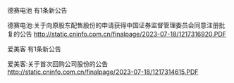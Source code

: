 德赛电池 有1条新公告 

德赛电池:关于向原股东配售股份的申请获得中国证券监督管理委员会同意注册批复的公告 http://static.cninfo.com.cn/finalpage/2023-07-18/1217316920.PDF 

爱美客 有1条新公告 

爱美客:关于首次回购公司股份的公告 http://static.cninfo.com.cn/finalpage/2023-07-18/1217314615.PDF 

